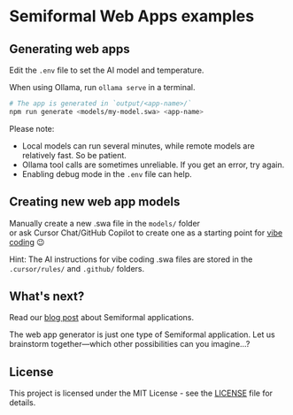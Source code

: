 # Semiformal Web Apps examples

## Generating web apps

Edit the `.env` file to set the AI model and temperature.

When using Ollama, run `ollama serve` in a terminal.

```sh
# The app is generated in `output/<app-name>/`
npm run generate <models/my-model.swa> <app-name>
```

Please note:

* Local models can run several minutes, while remote models are relatively fast. So be patient.
* Ollama tool calls are sometimes unreliable. If you get an error, try again.
* Enabling debug mode in the `.env` file can help.

## Creating new web app models

Manually create a new .swa file in the `models/` folder<br>
or ask Cursor Chat/GitHub Copilot to create one as a starting point for [vibe coding](https://en.wikipedia.org/wiki/Vibe_coding) 😉

Hint: The AI instructions for vibe coding .swa files are stored in the `.cursor/rules/` and `.github/` folders.

## What's next?

Read our [blog post](https://www.typefox.io/blog/boost-your-ai-apps-with-dsls/) about Semiformal applications.

The web app generator is just one type of Semiformal application. Let us brainstorm together—which other possibilities can you imagine...?

## License

This project is licensed under the MIT License - see the [LICENSE](LICENSE) file for details.
